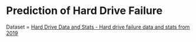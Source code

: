 # Prediction of Hard Drive Failure
Dataset = [Hard Drive Data and Stats - Hard drive failure data and stats from 2019](https://www.kaggle.com/jackywangkaggle/hard-drive-data-and-stats)
